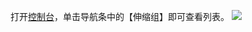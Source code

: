 
打开[控制台](https://console.cloud.tencent.com/autoscaling)，单击导航条中的【伸缩组】即可查看列表。
![](https://main.qcloudimg.com/raw/2d66fc880098e77c2489ebe14904d828.png)
